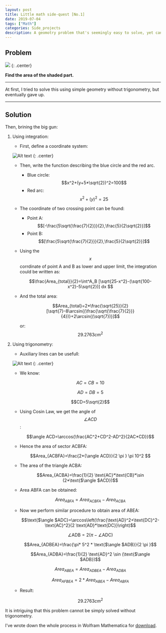```yaml
---
layout: post
title: Little math side-quest [No.1]
date: 2019-07-04
tags: ["Math"]
categories: Side_projects
description: A geomotry problem that's seemingly easy to solve, yet cannot be solved without some "advanced" tools. Solved with integration and trigonometry.
---
```


## Problem

![]({{site.baseurl}}/assets/img/post_img/2019-07-04-img1.svg)
{: .center}

__Find the area of the shaded part.__

----

At first, I tried to solve this using simple geometry without trigonometry, but eventually gave up.

----
## Solution
Then, brining the big gun:

1. Using integration:

    - First, define a coordinate system:

    ![Alt text]({{site.baseurl}}/assets/img/post_img/2019-07-04-img2.svg)
    {: .center}

    - Then, write the function describing the blue circle and the red arc.
      * Blue circle: $$x^2+(y+5*\sqrt{2})^2=100$$
      * Red arc: $$x^2+(y)^2=25$$

    - The coordinate of two crossing point can be found:
      * Point A: $$[-\frac{5\sqrt{\frac{7}{2}}}{2},\frac{5}{2\sqrt{2}}]$$
      * Point B: $$[\frac{5\sqrt{\frac{7}{2}}}{2},\frac{5}{2\sqrt{2}}]$$

    - Using the $$x$$ corrdinate of point A and B as lower and upper limit, the integration could be written as:

      $$\frac{Area_{total}}{2}=\int^A_B [\sqrt{25-x^2}-(\sqrt{100-x^2}-5\sqrt{2})]  dx $$

    - And the total area:

      $$Area_{total}=2*\frac{\sqrt{25}}{2}[\sqrt{7}-8\arcsin{(\frac{\sqrt{\frac{7}{2}}}{4})}+2\arcsin{(\sqrt{7})}]$$

      or: $$29.2763 cm^2$$

2. Using trigonometry:
    - Auxiliary lines can be usefull:

    ![Alt text]({{site.baseurl}}/assets/img/post_img/2019-07-04-img3.svg)
    {: .center}

    - We know:

       $$AC=CB=10$$

       $$AD=DB=5$$

       $$CD=5\sqrt{2}$$
    - Using Cosin Law, we get the angle of $$\angle ACD$$:

      $$\angle ACD=\arccos{\frac{AC^2+CD^2-AD^2}{2AC*CD}}$$

    - Hence the area of sector ACBFA:

      $$Area_{ACBFA}=\frac{2*{\angle ACD}}{2 \pi } \pi  10^2 $$

    - The area of the triangle ACBA:

      $$Area_{ACBA}=\frac{1}{2} \text{AC}*\text{CB}*\sin (2*\text{$\angle $ACD})$$

    - Area ABFA can be obtained:

      $$Area_{ABFA}=Area_{ACBFA}-Area_{ACBA}$$

    - Now we perform similar procedure to obtain area of ABEA:

      $$\text{$\angle $ADC}=\arccos\left(\frac{\text{AD}^2+\text{DC}^2-\text{AC}^2}{2 \text{AD}*\text{DC}}\right)$$

      $$\text{$\angle $ADB}=2 (\pi -\text{$\angle $ADC})$$

      $$Area_{ADBEA}=\frac{\pi* 5^2 * \text{$\angle $ADB}}{2 \pi }$$

      $$Area_{ADBA}=\frac{1}{2} \text{AD}^2 \sin (\text{$\angle $ADB})$$

      $$Area_{ABEA}=Area_{ADBEA}-Area_{ADBA}$$

      $$Area_{AFBEA}=2*Area_{ABEA}-Area_{ABFA}$$

    - Result:

      $$29.2763 cm^2$$

It is intriguing that this problem cannot be simply solved without trigonometry.

I've wrote down the whole process in Wolfram Mathematica for [download].

[download]:{{site.baseurl}}/assets/other/2019-07-04-Little_math_side-quest.1.nb
